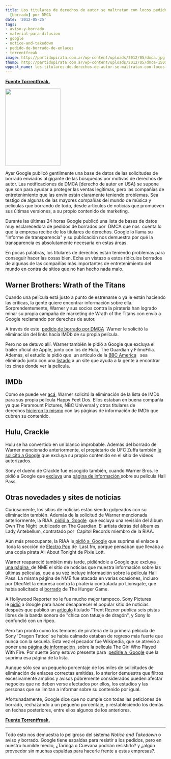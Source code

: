 ```yaml
---
title: Los titulares de derechos de autor se maltratan con locos pedidos de Takedowns
  [borrado] por DMCA
date: '2012-05-25'
tags:
- aviso-y-borrado
- material-para-difusion
- google
- notice-and-takedown
- pedido-de-borrado-de-enlaces
- torrentfreak
image: http://partidopirata.com.ar/wp-content/uploads/2012/05/dmca.jpg
thumb: http://partidopirata.com.ar/wp-content/uploads/2012/05/dmca-150x150.jpg
wppost_name: los-titulares-de-derechos-de-autor-se-maltratan-con-locos-pedidos-de-takedowns-borrado-por-dmca
---
```


<strong><a href="https://torrentfreak.com/copyright-holders-punish-themselves-with-crazy-dmca-takedowns-120525/" target="_blank">Fuente Torrentfreak.</a></strong>

<a href="http://partidopirata.com.ar/wp-content/uploads/2012/05/dmca.jpg"><img class="size-full wp-image-4576" title="dmca" src="http://partidopirata.com.ar/wp-content/uploads/2012/05/dmca.jpg" alt="" width="173" height="242" /></a>


Ayer Google publicó gentilmente una base de datos de las solicitudes de borrado enviados al gigante de las búsquedas por motivos de derechos de autor. Las notificaciones de DMCA [derecho de autor en USA} se supone que son para ayudar a proteger las ventas legítimas, pero las compañías de entretenimiento que las envin están claramente teniendo problemas. Sea testigo de algunas de las mayores compañías del mundo de música y películas que borrando de todo, desde artículos de noticias que promueven sus últimas versiones, a su propio contenido de marketing.

Durante las últimas 24 horas Google publicó una lista de bases de datos muy esclarecedora de pedidos de borrados por  DMCA que nos  cuenta lo que la empresa recibe de los titulares de derechos. Google lo llama su "Informe de transparencia" y su publicación nos demuestra por qué la transparencia es absolutamente necesaria en estas áreas.

En pocas palabras, los titulares de derechos están teniendo problemas para conseguir hacer las cosas bien. Echa un vistazo a estos ridículos borrados de algunas de las compañías más importantes de entretenimiento del mundo en contra de sitios que no han hecho nada malo.
<h2>Warner Brothers: Wrath of the Titans</h2>
Cuando una película está justo a punto de estrenarse o ya le están haciendo las críticas, la gente quiere encontrar información sobre ella. Sorprendentemente, Warner y sus socios contra la piratería han logrado minar su propia campaña de marketing de Wrath of the Titans con envío a Google reclamando por derechos de autor.

A través de este  <a href="http://www.chillingeffects.org/notice.cgi?sID=291695">pedido de borrado por DMCA</a>  Warner le solicitó la eliminación del links hacía IMDb de su propia película.

Pero no se detuvo allí. Warner también le pidió a Google que excluya el trailer oficial de Apple, junto con los de Hulu, The Guardian y FilmoFilia. Además, el estudio le pidió que  un artículo de la <a href="http://www.bbcamerica.com/anglophenia/2012/03/watch-is-wrath-of-the-titans-critic-proof-liam-neeson-sam-worthington-respond/">BBC America</a>   sea eliminado junto con una <a href="http://events.postandcourier.com/movies/show/668625-wrath-of-the-titans">listado</a> a un site que ayuda a la gente a encontrar los cines donde ver la película.
<h2>IMDb</h2>
Como se puede ver <a href="http://www.chillingeffects.org/notice.cgi?sID=160427">acá</a>, Warner solicitó la eliminación de la lista de IMDb para sus propia película Happy Feet Dos. Ellos estaban en buena compañía ya que Paramount Pictures, NBC Universal y otros titulares de derechos <a href="http://www.google.com/transparencyreport/removals/copyright/domains/imdb.com/">hicieron lo mismo</a> con las páginas de información de IMDb que cubren su contenido.
<h2>Hulu, Crackle</h2>
Hulu se ha convertido en un blanco improbable. Además del borrado de Warner mencionado anteriormente, el propietario de UFC Zuffa también <a href="http://www.google.com/transparencyreport/removals/copyright/domains/hulu.com/">le solicitó a Google</a> que excluya su propio contenido en el sitio de videos autorizados.

Sony el dueño de Crackle fue escogido también, cuando Warner Bros. le pidió a Google que <a href="http://www.chillingeffects.org/notice.cgi?sID=56988">excluya</a> una <a href="http://www.crackle.com/c/Why_It_Crackles/Hall_Pass/2483550">página de información </a> sobre su película Hall Pass.
<h2>Otras novedades y sites de noticias</h2>
Curiosamente, los sitios de noticias están siendo golpeados con su eliminación también. Además de la solicitud de Warner mencionada anteriormente, la RIAA <a href="http://www.chillingeffects.org/notice.cgi?sID=107820"> pidió a  Google</a>  que excluya una revisión del álbum Own The Night  publicado en The Guardian. El artista detrás del álbum es Lady Antebellum, contratado por  Capitol Records miembro de la RIAA.

Aún más preocupante, la RIAA le<a href="http://www.chillingeffects.org/notice.cgi?sID=107820"> pidió a  Google</a> que suprima el enlace a  toda la sección de <a href="http://www.last.fm/tag/electropop">Electro Pop</a> de  Last.fm, porque pensaban que llevaba a una copia pirata All About Tonight de Pixie Lott.

Warner reapareció también más tarde, pidiéndole a Google que excluya <a href="http://www.nme.com/movies/trailers/id/nbQdTrPk0eE/search/movie">  una página  </a>de NME el sitio de noticias que muestra información sobre las últimas películas, que a su vez incluye información sobre la película Hall Pass. La misma página de NME fue atacada en varias ocasiones, incluso por DtecNet la empresa contra la piratería contratada po Lionsgate, que había solicitado el <a href="http://www.chillingeffects.org/notice.cgi?sID=235587">borrado</a> de The Hunger Game.

A Hollywood Reporter no le fue mucho mejor tampoco. Sony Pictures le <a href="http://www.chillingeffects.org/notice.cgi?sID=176506">pidió</a> a Google para hacer desaparecer el popular sitio de noticias después que publicó un <a href="http://www.hollywoodreporter.com/news/girl-with-dragon-tattoo-soundtrack-269233">artículo</a> titulado "Trent Reznor publica seis pistas libres de la banda sonora de "chica con tatuaje de dragón", y Sony lo confundió con un ripeo.

Pero tan pronto como los temores de piratería de la primera película de Sony 'Dragon Tattoo' se había calmado estaban de regreso más fuerte que nunca con la secuela. Esta vez el pecador fue Wikipedia, que se atrevió a poner una <a href="http://en.wikipedia.org/wiki/The_Girl_Who_Played_with_Fire_%28film%29">página de información  </a>sobre la película The Girl Who Played With Fire. Por suerte Sony estuvo presente para  <a href="http://www.chillingeffects.org/notice.cgi?sID=176506">pedirle a  Google</a> que la suprima esa página de la lista.

Aunque sólo sea un pequeño porcentaje de los miles de solicitudes de eliminación de enlaces correctas emitidas, lo anterior demuestra que filtros excesivamente amplios y avisos póbremente considerados pueden afectar negocios que no deben verse afectados por ellos, los estudios y las personas que se limitan a informar sobre su contenido por igual.

Afortunadamente, Google dice que no cumple con todas las peticiones de borrado, rechazando a un pequeño porcentaje, y restableciendo los demás en fechas posteriores, entre ellos algunos de los anteriores.

<strong><a href="https://torrentfreak.com/copyright-holders-punish-themselves-with-crazy-dmca-takedowns-120525/" target="_blank">Fuente Torrentfreak.</a></strong>

<hr />

Todo esto nos demuestra lo peligroso del sistema <em>Notice and Takedown</em> o aviso y borrado.
Google tiene espaldas para resistir a los pedidos, pero en nuestro humilde medio, ¿Taringa o Cuevana podrían resistirlo? y ¿algún proveedor sin muchas espaldas para hacerle frente a estas empresas?.
